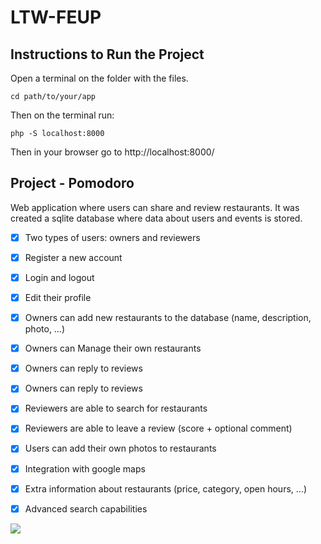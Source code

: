 # LTW-FEUP

## Instructions to Run the Project

Open a terminal on the folder with the files.

```
cd path/to/your/app
```
Then on the terminal run:

```
php -S localhost:8000
```

Then in your browser go to http://localhost:8000/

## Project - Pomodoro

Web application where users can share and review restaurants. It was created a sqlite database where data about users and events is stored.



- [x] Two types of users: owners and reviewers
- [x] Register a new account
- [x] Login and logout
- [x] Edit their profile
- [X] Owners can add new restaurants to the database (name, description, photo, …)
- [x] Owners can Manage their own restaurants
- [x] Owners can reply to reviews
- [X] Owners can reply to reviews
- [X] Reviewers are able to search for restaurants
- [X] Reviewers are able to leave a review (score + optional comment)
- [X] Users can add their own photos to restaurants
- [X] Integration with google maps
- [X] Extra information about restaurants (price, category, open hours, …)
- [X] Advanced search capabilities


![](https://github.com/MariaJoaoMiraPaulo/LTW-FEUP/blob/master/assets/ezgif.com-optimize.gif)
